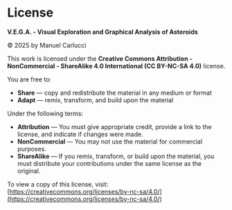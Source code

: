 # License

**V.E.G.A. - Visual Exploration and Graphical Analysis of Asteroids**

© 2025 by Manuel Carlucci

This work is licensed under the **Creative Commons Attribution - NonCommercial - ShareAlike 4.0 International (CC BY-NC-SA 4.0)** license.

You are free to:
- **Share** — copy and redistribute the material in any medium or format
- **Adapt** — remix, transform, and build upon the material

Under the following terms:
- **Attribution** — You must give appropriate credit, provide a link to the license, and indicate if changes were made.
- **NonCommercial** — You may not use the material for commercial purposes.
- **ShareAlike** — If you remix, transform, or build upon the material, you must distribute your contributions under the same license as the original.

To view a copy of this license, visit: [https://creativecommons.org/licenses/by-nc-sa/4.0/](https://creativecommons.org/licenses/by-nc-sa/4.0/)
